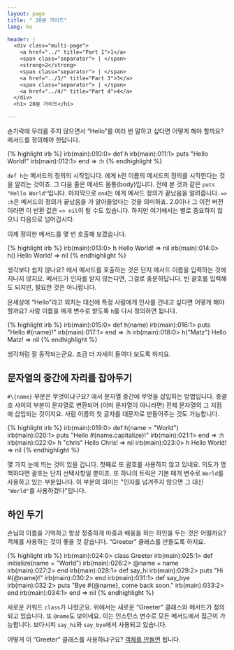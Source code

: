 ```yaml
---
layout: page
title: " 20분 가이드"
lang: ko

header: |
  <div class="multi-page">
    <a href="../" title="Part 1">1</a>
    <span class="separator"> | </span>
    <strong>2</strong>
    <span class="separator"> | </span>
    <a href="../3/" title="Part 3">3</a>
    <span class="separator"> | </span>
    <a href="../4/" title="Part 4">4</a>
  </div>
  <h1> 20분 가이드</h1>

---
```


손가락에 무리를 주지 않으면서 “Hello”를 여러 번 말하고 싶다면 어떻게 해야 할까요? 메서드를 정의해야 한답니다.

{% highlight irb %}
irb(main):010:0> def h
irb(main):011:1> puts "Hello World!"
irb(main):012:1> end
=> :h
{% endhighlight %}

`def h`는 메서드의 정의의 시작입니다. 에게 `h`란 이름의 메서드의 정의를
시작한다는 것을 알리는 것이죠. 그 다음 줄은 메서드 몸통(body)입니다. 전에 본 것과
같은 `puts "Hello World"`입니다.
마지막으로 `end`는 에게 메서드 정의가 끝났음을 알려줍니다.
`=> :h`은 메서드의 정의가 끝났음을 가 알아들었다는 것을 의미하죠.
 2.0이나 그 이전 버전이라면 이 반환 값은 `=> nil`이 될 수도 있습니다.
하지만 여기에서는 별로 중요하지 않으니 다음으로 넘어갑시다.

이제 정의한 메서드를 몇 번 호출해 보겠습니다.

{% highlight irb %}
irb(main):013:0> h
Hello World!
=> nil
irb(main):014:0> h()
Hello World!
=> nil
{% endhighlight %}

생각보다 쉽지 않나요? 에서 메서드를 호출하는 것은 단지 메서드 이름을 입력하는 것에 지나지 않지요. 메서드가 인자를 받지
않는다면, 그걸로 충분하답니다. 빈 괄호를 입력해도 되지만, 필요한 것은 아니랍니다.

온세상에 “Hello”라고 외치는 대신에 특정 사람에게 인사를 건네고 싶다면 어떻게 해야
할까요? 사람 이름을 매개 변수로 받도록 `h`를 다시 정의하면 됩니다.

{% highlight irb %}
irb(main):015:0> def h(name)
irb(main):016:1> puts "Hello #{name}!"
irb(main):017:1> end
=> :h
irb(main):018:0> h("Matz")
Hello Matz!
=> nil
{% endhighlight %}

생각처럼 잘 동작되는군요. 조금 더 자세히 들여다 보도록 하지요.

## 문자열의 중간에 자리를 잡아두기

`#\{name}` 부분은 무엇이냐구요? 에서 문자열 중간에 무엇을 삽입하는 방법입니다.
중괄호 사이의 부분이 문자열로 변환되어 (이미 문자열이 아니라면) 전체 문자열의 그
지점에 삽입되는 것이지요. 사람 이름의 첫 글자를 대문자로 만들어주는 것도 가능합니다.

{% highlight irb %}
irb(main):019:0> def h(name = "World")
irb(main):020:1> puts "Hello #{name.capitalize}!"
irb(main):021:1> end
=> :h
irb(main):022:0> h "chris"
Hello Chris!
=> nil
irb(main):023:0> h
Hello World!
=> nil
{% endhighlight %}

몇 가지 눈에 띄는 것이 있을 겁니다. 첫째로 또 괄호를 사용하지 않고 있네요. 의도가
명백하다면 괄호는 단지 선택사항일 뿐이죠. 또 하나의 트릭은 기본 매개 변수로 `World`를
사용하고 있는 부분입니다. 이 부분의 의미는 "인자를 넘겨주지 않으면 그 대신
`"World"`를 사용하겠다"입니다.

## 하인 두기

손님의 이름을 기억하고 항상 정중하게 마중과 배웅을 하는 하인을 두는 것은 어떨까요? 객체를 사용하는 것이 좋을 것 같습니다.
“Greeter” 클래스를 만들도록 하지요.

{% highlight irb %}
irb(main):024:0> class Greeter
irb(main):025:1>   def initialize(name = "World")
irb(main):026:2>     @name = name
irb(main):027:2>   end
irb(main):028:1>   def say_hi
irb(main):029:2>     puts "Hi #{@name}!"
irb(main):030:2>   end
irb(main):031:1>   def say_bye
irb(main):032:2>     puts "Bye #{@name}, come back soon."
irb(main):033:2>   end
irb(main):034:1> end
=> nil
{% endhighlight %}

새로운 키워드 `class`가 나왔군요. 위에서는 새로운 “Greeter” 클래스와 메서드가
정의되고 있습니다. 또 `@name`도 보이네요. 이는 인스턴스 변수로 모든 메서드에서
접근이 가능합니다. 보다시피 `say_hi`와 `say_bye`에서 사용되고 있습니다.

어떻게 이 “Greeter” 클래스를 사용하냐구요? [객체를 만들면](../3/) 됩니다.
